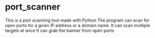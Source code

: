 # port_scanner
This is a port scanning tool made with Python 
The program can scan for open ports for a given IP address or a domain name.
It can scan multiple targets at once 
It can grab the banner from open ports

